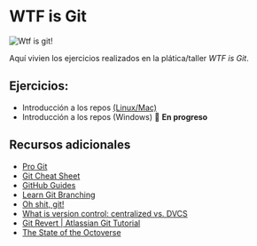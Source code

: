 # WTF is Git

![Wtf is git!](https://user-images.githubusercontent.com/15201480/48033825-8cabb100-e122-11e8-9779-ad3e0488be04.png)

Aquí vivien los ejercicios realizados en la plática/taller _WTF is Git_.

## Ejercicios:
- Introducción a los repos [(Linux/Mac)](./blob/master/repo-basics.sh)
- Introducción a los repos (Windows) :construction: **En progreso**

## Recursos adicionales
- [Pro Git](https://git-scm.com/book/en/v2)
- [Git Cheat Sheet](https://services.github.com/on-demand/downloads/github-git-cheat-sheet.pdf)
- [GitHub Guides](https://guides.github.com/)
- [Learn Git Branching](https://learngitbranching.js.org/)
- [Oh shit, git!](https://ohshitgit.com/)
- [What is version control: centralized vs. DVCS](https://www.atlassian.com/blog/software-teams/version-control-centralized-dvcs)
- [Git Revert | Atlassian Git Tutorial](https://www.atlassian.com/git/tutorials/undoing-changes/git-revert)
- [The State of the Octoverse](https://octoverse.github.com)
